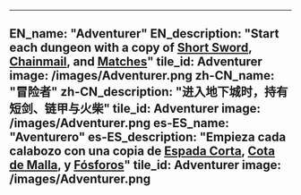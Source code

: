---

EN_name: "Adventurer"
EN_description: "Start each dungeon with a copy of <a href = '../en/items#ShortSword'>Short Sword</a>, <a href = '../en/items#ChainMail'>Chainmail</a>, and <a href = '../en/items#Matches'>Matches</a>"
tile_id: Adventurer
image: /images/Adventurer.png
zh-CN_name: "冒险者"
zh-CN_description: "进入地下城时，持有短剑、链甲与火柴"
tile_id: Adventurer
image: /images/Adventurer.png
es-ES_name: "Aventurero"
es-ES_description: "Empieza cada calabozo con una copia de <a href = '../es_es/items#ShortSword'>Espada Corta</a>, <a href = '../es_es/items#ChainMail'>Cota de Malla</a>, y <a href = '../es_es/items#Matches'>Fósforos</a>"
tile_id: Adventurer
image: /images/Adventurer.png
---